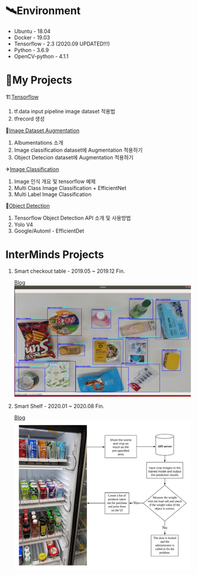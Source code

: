 # 🛰Environment
- Ubuntu - 18.04
- Docker - 19.03
- Tensorflow - 2.3 (2020.09 UPDATED!!!)
- Python - 3.6.9
- OpenCV-python - 4.1.1
         

# 🚀My Projects
🏗[Tensorflow](https://github.com/pervin0527/pervinco/blob/master/docs/Tensorflow_tutorial.md)  
   1. tf.data input pipeline image dataset 적용법
   2. tfrecord 생성

🚁[Image Dataset Augmentation](https://github.com/pervin0527/pervinco/blob/master/docs/Image_Dataset_Augmentation.md)  
   1. Albumentations 소개
   2. Image classification dataset에 Augmentation 적용하기
   3. Object Detecion dataset에 Augmentation 적용하기

✈[Image Classification](https://github.com/pervin0527/pervinco/blob/master/docs/image_classification.md)   
   1. Image 인식 개요 및 tensorflow 예제
   2. Multi Class Image Classification + EfficientNet
   3. Multi Label Image Classification

🚝[Object Detection](https://github.com/pervin0527/pervinco/blob/master/docs/Object_Detection.md)  
   1. Tensorflow Object Detection API 소개 및 사용방법
   2. Yolo V4
   3. Google/Automl - EfficientDet

# InterMinds Projects
  1. Smart checkout table - 2019.05 ~ 2019.12 Fin.  
   
      [Blog](https://www.notion.so/pervin0527/InterMinds-Smart-Checkout-Table-5c8bd2acc4b246eda8193a90bb8066f9)
      ![sco](./docs/doc_imgs/2.png)

  2. Smart Shelf - 2020.01 ~ 2020.08 Fin.
   
      [Blog](https://www.notion.so/pervin0527/Interminds-Smart-Cabinet-c13f8aa64c144ebf8ead49506e0359d3)
      ![smart cabinet](./docs/doc_imgs/smart_cabinet_02.jpeg)
   